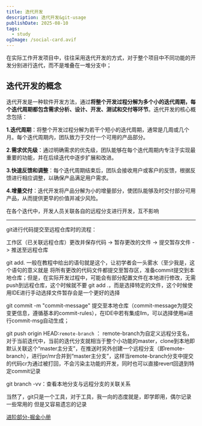 ```yaml
---
title: 迭代开发
description: 迭代开发&git-usage
publishDate: 2025-08-10
tags:
  - study
ogImage: /social-card.avif
---
```

在实际工作开发项目中，往往采用迭代开发的方式，对于整个项目中不同功能的开发分别进行迭代，而不是堆叠在一堆分支中；

## 迭代开发的概念

迭代开发是一种软件开发方法，通过**将整个开发过程分解为多个小的迭代周期，每个迭代周期都包含需求分析、设计、开发、测试和交付等环节**。迭代开发的核心概念包括：

**1.迭代周期**：将整个开发过程分解为若干个短小的迭代周期，通常是几周或几个月。每个迭代周期内，团队致力于交付一个可用的产品部分。

**2.需求优先级**：通过明确需求的优先级，团队能够在每个迭代周期内专注于实现最重要的功能，并在后续迭代中逐步扩展和改进。

**3.快速反馈和调整**：每个迭代周期结束后，团队会接收用户或客户的反馈，根据反馈进行相应调整，以确保产品满足用户需求。

**4.增量交付**：迭代开发将产品分解为小的增量部分，使团队能够及时交付部分可用产品，从而提供更早的价值并减少风险。

在各个迭代中，开发人员关联各自的远程分支进行开发，互不影响

---

git进行代码提交至远程仓库时的流程：

工作区（已关联远程仓库）更改并保存代码 -> 暂存更改的文件 -> 提交暂存文件 -> 推送至远程仓库

git add. 一般在教程中给出的语句就是这个，让初学者会一头雾水（至少我是，这个语句的意义就是 将所有更改的代码文件都提交至暂存区，准备commit提交到本地仓库；但是，在实际开发过程中，可能会有部分配置文件在本地进行修改，无需push到远程仓库，这个时候就不要 git add .，而是选择特定的文件，这个时候使用IDE进行手动选择文件暂存会是一个更好的选择

git commit -m "commit-message" 提交至本地仓库（commit-message为提交变更信息，遵循基本的commit-rules），在IDE中若有集成llm，可以选择使用ai进行commit-msg自动生成；

git push origin HEAD:`remote-branch` ： remote-branch为自定义远程分支名，对于当前迭代中，当前的迭代分支就相当于整个小功能的master，clone到本地即默认关联这个“master主分支”，在推送时另外创建一个远程分支（即remote-branch），进行pr/mr合并到“master主分支”，这样当remote-branch分支中提交的代码cr为通过被打回，不会污染主功能的开发，同时也可以直接revert回退到特定commit记录

git branch -vv：查看本地分支与远程分支的关联关系

当然了，git只是一个工具，对于工具，我一向的态度就是，即学即用，偶尔记录一些常用的 但是又容易遗忘的记录

[进阶部分-掘金小册](http://github.com/lm-rebooter/NuggetsBooklet/tree/master/Git%20%E5%8E%9F%E7%90%86%E8%AF%A6%E8%A7%A3%E5%8F%8A%E5%AE%9E%E7%94%A8%E6%8C%87%E5%8D%97)
